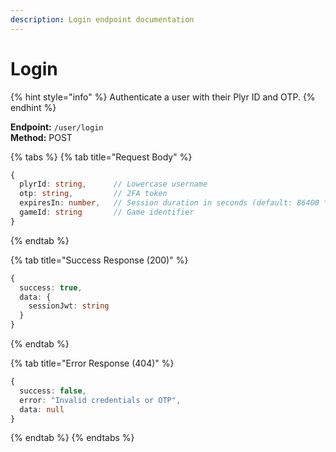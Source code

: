 ```yaml
---
description: Login endpoint documentation
---
```


# Login

{% hint style="info" %} Authenticate a user with their Plyr ID and OTP. {% endhint %}

**Endpoint:** `/user/login`  
**Method:** POST

{% tabs %} {% tab title="Request Body" %}

```typescript
{
  plyrId: string,      // Lowercase username
  otp: string,         // 2FA token
  expiresIn: number,   // Session duration in seconds (default: 86400 * 31)
  gameId: string       // Game identifier
}
```

{% endtab %}

{% tab title="Success Response (200)" %}

```typescript
{
  success: true,
  data: {
    sessionJwt: string
  }
}
```

{% endtab %}

{% tab title="Error Response (404)" %}

```typescript
{
  success: false,
  error: "Invalid credentials or OTP",
  data: null
}
```

{% endtab %} {% endtabs %}
